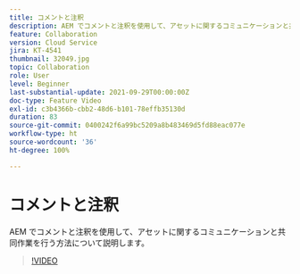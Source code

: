 ```yaml
---
title: コメントと注釈
description: AEM でコメントと注釈を使用して、アセットに関するコミュニケーションと共同作業を行う方法について説明します。
feature: Collaboration
version: Cloud Service
jira: KT-4541
thumbnail: 32049.jpg
topic: Collaboration
role: User
level: Beginner
last-substantial-update: 2021-09-29T00:00:00Z
doc-type: Feature Video
exl-id: c3b4366b-cbb2-48d6-b101-78effb35130d
duration: 83
source-git-commit: 0400242f6a99bc5209a8b483469d5fd88eac077e
workflow-type: ht
source-wordcount: '36'
ht-degree: 100%

---
```


# コメントと注釈

AEM でコメントと注釈を使用して、アセットに関するコミュニケーションと共同作業を行う方法について説明します。

>[!VIDEO](https://video.tv.adobe.com/v/32049?quality=12&learn=on)
